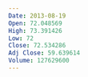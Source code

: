 ```yaml
---
Date: 2013-08-19
Open: 72.048569
High: 73.391426
Low: 72
Close: 72.534286
Adj Close: 59.639614
Volume: 127629600
---
```

